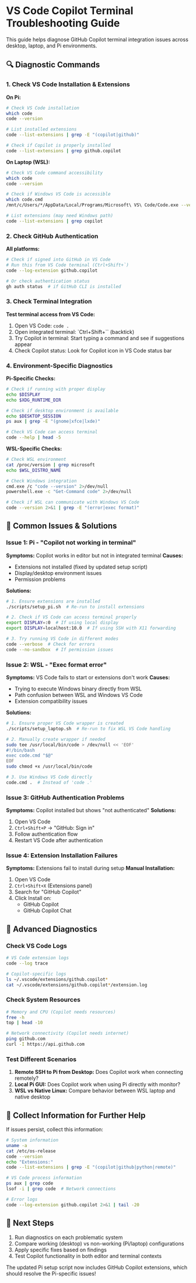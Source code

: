 # VS Code Copilot Terminal Troubleshooting Guide

This guide helps diagnose GitHub Copilot terminal integration issues across desktop, laptop, and Pi environments.

## 🔍 Diagnostic Commands

### 1. Check VS Code Installation & Extensions

**On Pi:**
```bash
# Check VS Code installation
which code
code --version

# List installed extensions
code --list-extensions | grep -E "(copilot|github)"

# Check if Copilot is properly installed
code --list-extensions | grep github.copilot
```

**On Laptop (WSL):**
```bash
# Check VS Code command accessibility
which code
code --version

# Check if Windows VS Code is accessible
which code.cmd
/mnt/c/Users/*/AppData/Local/Programs/Microsoft\ VS\ Code/Code.exe --version

# List extensions (may need Windows path)
code --list-extensions | grep copilot
```

### 2. Check GitHub Authentication

**All platforms:**
```bash
# Check if signed into GitHub in VS Code
# Run this from VS Code terminal (Ctrl+Shift+`)
code --log-extension github.copilot

# Or check authentication status
gh auth status  # if GitHub CLI is installed
```

### 3. Check Terminal Integration

**Test terminal access from VS Code:**
1. Open VS Code: `code .`
2. Open integrated terminal: `Ctrl+Shift+`` (backtick)
3. Try Copilot in terminal: Start typing a command and see if suggestions appear
4. Check Copilot status: Look for Copilot icon in VS Code status bar

### 4. Environment-Specific Diagnostics

**Pi-Specific Checks:**
```bash
# Check if running with proper display
echo $DISPLAY
echo $XDG_RUNTIME_DIR

# Check if desktop environment is available
echo $DESKTOP_SESSION
ps aux | grep -E "(gnome|xfce|lxde)"

# Check VS Code can access terminal
code --help | head -5
```

**WSL-Specific Checks:**
```bash
# Check WSL environment
cat /proc/version | grep microsoft
echo $WSL_DISTRO_NAME

# Check Windows integration
cmd.exe /c "code --version" 2>/dev/null
powershell.exe -c "Get-Command code" 2>/dev/null

# Check if WSL can communicate with Windows VS Code
code --version 2>&1 | grep -E "(error|exec format)"
```

## 🚨 Common Issues & Solutions

### Issue 1: Pi - "Copilot not working in terminal"
**Symptoms:** Copilot works in editor but not in integrated terminal
**Causes:**
- Extensions not installed (fixed by updated setup script)
- Display/desktop environment issues
- Permission problems

**Solutions:**
```bash
# 1. Ensure extensions are installed
./scripts/setup_pi.sh  # Re-run to install extensions

# 2. Check if VS Code can access terminal properly
export DISPLAY=:0  # If using local display
export DISPLAY=localhost:10.0  # If using SSH with X11 forwarding

# 3. Try running VS Code in different modes
code --verbose  # Check for errors
code --no-sandbox  # If permission issues
```

### Issue 2: WSL - "Exec format error"
**Symptoms:** VS Code fails to start or extensions don't work
**Causes:**
- Trying to execute Windows binary directly from WSL
- Path confusion between WSL and Windows VS Code
- Extension compatibility issues

**Solutions:**
```bash
# 1. Ensure proper VS Code wrapper is created
./scripts/setup_laptop.sh  # Re-run to fix WSL VS Code handling

# 2. Manually create wrapper if needed
sudo tee /usr/local/bin/code > /dev/null << 'EOF'
#!/bin/bash
exec code.cmd "$@"
EOF
sudo chmod +x /usr/local/bin/code

# 3. Use Windows VS Code directly
code.cmd .  # Instead of 'code .'
```

### Issue 3: GitHub Authentication Problems
**Symptoms:** Copilot installed but shows "not authenticated"
**Solutions:**
1. Open VS Code
2. `Ctrl+Shift+P` → "GitHub: Sign in"
3. Follow authentication flow
4. Restart VS Code after authentication

### Issue 4: Extension Installation Failures
**Symptoms:** Extensions fail to install during setup
**Manual Installation:**
1. Open VS Code
2. `Ctrl+Shift+X` (Extensions panel)
3. Search for "GitHub Copilot"
4. Click Install on:
   - GitHub Copilot
   - GitHub Copilot Chat

## 🔧 Advanced Diagnostics

### Check VS Code Logs
```bash
# VS Code extension logs
code --log trace

# Copilot-specific logs
ls ~/.vscode/extensions/github.copilot*
cat ~/.vscode/extensions/github.copilot*/extension.log
```

### Check System Resources
```bash
# Memory and CPU (Copilot needs resources)
free -h
top | head -10

# Network connectivity (Copilot needs internet)
ping github.com
curl -I https://api.github.com
```

### Test Different Scenarios
1. **Remote SSH to Pi from Desktop:** Does Copilot work when connecting remotely?
2. **Local Pi GUI:** Does Copilot work when using Pi directly with monitor?
3. **WSL vs Native Linux:** Compare behavior between WSL laptop and native desktop

## 📝 Collect Information for Further Help

If issues persist, collect this information:

```bash
# System information
uname -a
cat /etc/os-release
code --version
echo "Extensions:"
code --list-extensions | grep -E "(copilot|github|python|remote)"

# VS Code process information
ps aux | grep code
lsof -i | grep code  # Network connections

# Error logs
code --log-extension github.copilot 2>&1 | tail -20
```

## 🎯 Next Steps

1. Run diagnostics on each problematic system
2. Compare working (desktop) vs non-working (Pi/laptop) configurations
3. Apply specific fixes based on findings
4. Test Copilot functionality in both editor and terminal contexts

The updated Pi setup script now includes GitHub Copilot extensions, which should resolve the Pi-specific issues!
